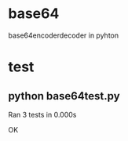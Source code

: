 # base64
base64encoderdecoder in pyhton

# test
python base64test.py
----------------------------------------------------------------------
Ran 3 tests in 0.000s

OK
